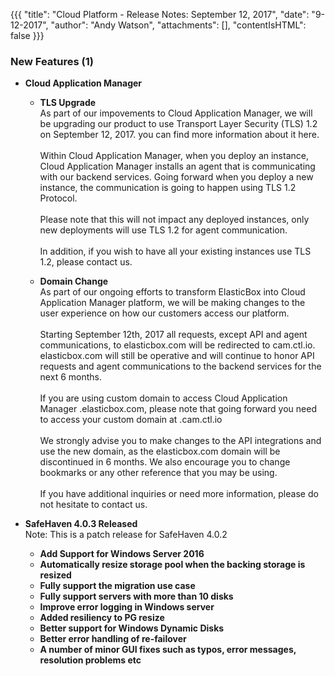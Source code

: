 {{{
"title": "Cloud Platform - Release Notes: September 12, 2017",
"date": "9-12-2017",
"author": "Andy Watson",
"attachments": [],
"contentIsHTML": false
}}}

### New Features (1)

* __Cloud Application Manager__

	- __TLS Upgrade__<br>
	As part of our impovements to Cloud Application Manager, we will be upgrading our product to use Transport Layer Security (TLS) 1.2 on September 12, 2017. you can find more information about it here.<br><br>Within Cloud Application Manager, when you deploy an instance, Cloud Application Manager installs an agent that is communicating with our backend services. Going forward when you deploy a new instance, the communication is going to happen using TLS 1.2 Protocol.<br><br>Please note that this will not impact any deployed instances, only new deployments will use  TLS 1.2 for agent communication.<br><br>In addition, if you wish to have all your existing instances use TLS 1.2, please contact us.

	- __Domain Change__<br>
	As part of our ongoing efforts to transform ElasticBox into Cloud Application Manager platform, we will be making changes to the user experience on how our customers access our platform.<br><br>Starting September 12th, 2017 all requests, except API and agent communications, to elasticbox.com will be redirected to cam.ctl.io. elasticbox.com will still be operative and will continue to honor API requests and agent communications to the backend services for the next 6 months.<br><br>If you are using custom domain to access Cloud Application Manager <organisation>.elasticbox.com, please note that going forward you need to access your custom domain at <organization>.cam.ctl.io<br><br>We strongly advise you to make changes to the API integrations and use the new domain, as the elasticbox.com domain will be discontinued in 6 months. We also encourage you to change bookmarks or any other reference that you may be using.<br><br>If you have additional inquiries or need more information, please do not hesitate to contact us.


* __SafeHaven 4.0.3 Released__<br>
Note: This is a patch release for SafeHaven 4.0.2

	- __Add Support for Windows Server 2016__
	- __Automatically resize storage pool when the backing storage is resized__
	- __Fully support the migration use case__
	- __Fully support servers with more than 10 disks__
	- __Improve error logging in Windows server__
	- __Added resiliency to PG resize__
	- __Better support for Windows Dynamic Disks__
	- __Better error handling of re-failover__
	- __A number of minor GUI fixes such as typos, error messages, resolution
  problems etc__
